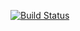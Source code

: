 [![Build Status](https://circleci.com/gh/cloudify-examples/aws-plugin-eni-ext.svg?style=shield&circle-token=:circle-token)](https://circleci.com/gh/cloudify-examples/aws-plugin-eni-ext)
